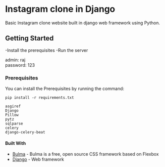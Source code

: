 # Instagram clone in Django

Basic Instagram clone website built in django web framework using Python. 

## Getting Started

-Install the prerequisites
-Run the server

admin:
raj  
password:
123

### Prerequisites

You can install the Prerequisites by running the command: 

```
pip install -r requirements.txt
```

```
asgiref
Django
Pillow
pytz
sqlparse
celery
django-celery-beat
```



#### Built With

* [Bulma](https://bulma.io/) - Bulma is a free, open source CSS framework based on Flexbox
* [Django](https://www.djangoproject.com/) - Web framework
